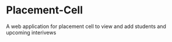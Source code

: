 # Placement-Cell
A web application for placement cell to view and add students and upcoming interivews
